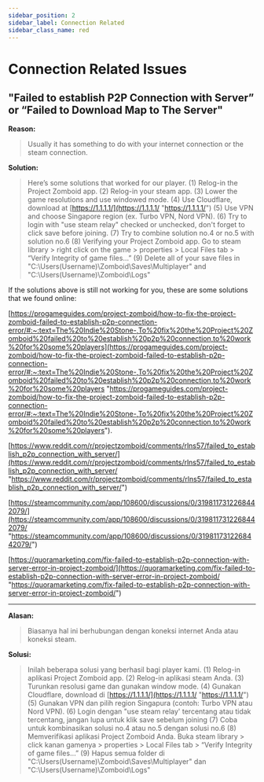 ```yaml
---
sidebar_position: 2
sidebar_label: Connection Related
sidebar_class_name: red
---
```


# Connection Related Issues

## "Failed to establish P2P Connection with Server” or “Failed to Download Map to The Server"

**Reason:**

> Usually it has something to do with your internet connection or the steam connection.


**Solution:**

> Here’s some solutions that worked for our player. 
> (1) Relog-in the Project Zomboid app. 
> (2) Relog-in your steam app. 
> (3) Lower the game resolutions and use windowed mode. 
> (4) Use Cloudflare, download at [https://1.1.1.1/](https://1.1.1.1/ "https://1.1.1.1/") 
> (5) Use VPN and choose Singapore region (ex. Turbo VPN, Nord VPN). 
> (6) Try to login with "use steam relay" checked or unchecked, don't forget to click save before joining. 
> (7) Try to combine solution no.4 or no.5 with solution no.6 
> (8) Verifying your Project Zomboid app. Go to steam library > right click on the game > properties > Local Files tab > “Verify Integrity of game files…” 
> (9) Delete all of your save files in "C:\Users\(Username)\Zomboid\Saves\Multiplayer" and "C:\Users\(Username)\Zomboid\Logs"

If the solutions above is still not working for you, these are some solutions that we found online:

[https://progameguides.com/project-zomboid/how-to-fix-the-project-zomboid-failed-to-establish-p2p-connection-error/#:~:text=The%20Indie%20Stone-,To%20fix%20the%20Project%20Zomboid%20failed%20to%20establish%20p2p%20connection,to%20work%20for%20some%20players](https://progameguides.com/project-zomboid/how-to-fix-the-project-zomboid-failed-to-establish-p2p-connection-error/#:~:text=The%20Indie%20Stone-,To%20fix%20the%20Project%20Zomboid%20failed%20to%20establish%20p2p%20connection,to%20work%20for%20some%20players "https://progameguides.com/project-zomboid/how-to-fix-the-project-zomboid-failed-to-establish-p2p-connection-error/#:~:text=The%20Indie%20Stone-,To%20fix%20the%20Project%20Zomboid%20failed%20to%20establish%20p2p%20connection,to%20work%20for%20some%20players").

[https://www.reddit.com/r/projectzomboid/comments/rlns57/failed_to_establish_p2p_connection_with_server/](https://www.reddit.com/r/projectzomboid/comments/rlns57/failed_to_establish_p2p_connection_with_server/ "https://www.reddit.com/r/projectzomboid/comments/rlns57/failed_to_establish_p2p_connection_with_server/")

[https://steamcommunity.com/app/108600/discussions/0/3198117312268442079/](https://steamcommunity.com/app/108600/discussions/0/3198117312268442079/ "https://steamcommunity.com/app/108600/discussions/0/3198117312268442079/")

[https://quoramarketing.com/fix-failed-to-establish-p2p-connection-with-server-error-in-project-zomboid/](https://quoramarketing.com/fix-failed-to-establish-p2p-connection-with-server-error-in-project-zomboid/ "https://quoramarketing.com/fix-failed-to-establish-p2p-connection-with-server-error-in-project-zomboid/")

---

**Alasan:**

> Biasanya hal ini berhubungan dengan koneksi internet Anda atau koneksi steam.

**Solusi:**

> Inilah beberapa solusi yang berhasil bagi player kami. 
> (1) Relog-in aplikasi Project Zomboid app. 
> (2) Relog-in aplikasi steam Anda. 
> (3) Turunkan resolusi game dan gunakan window mode. 
> (4) Gunakan Cloudflare, download di [https://1.1.1.1/](https://1.1.1.1/ "https://1.1.1.1/") 
> (5) Gunakan VPN dan pilih region Singapura (contoh: Turbo VPN atau Nord VPN). 
> (6) Login dengan "use steam relay' tercentang atau tidak tercentang, jangan lupa untuk klik save sebelum joining 
> (7) Coba untuk kombinasikan solusi no.4 atau no.5 dengan solusi no.6 
> (8) Memverifikasi aplikasi Project Zomboid Anda. Buka steam library > click kanan gamenya > properties > Local Files tab > “Verify Integrity of game files…” 
> (9) Hapus semua folder di "C:\Users\(Username)\Zomboid\Saves\Multiplayer" dan "C:\Users\(Username)\Zomboid\Logs"

